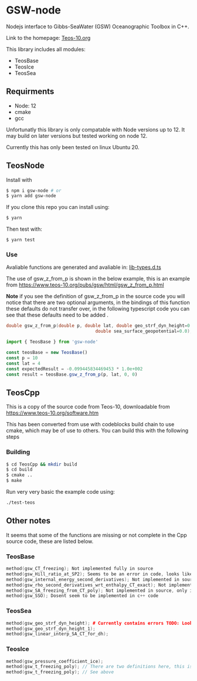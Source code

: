 # GSW-node

Nodejs interface to Gibbs-SeaWater (GSW) Oceanographic Toolbox in C++.

Link to the homepage: [Teos-10.org](https://www.teos-10.org/)

This library includes all modules: 
- TeosBase
- TeosIce
- TeosSea

## Requirments
- Node: 12
- cmake
- gcc

Unfortunatly this library is only compatable with Node versions up to 12. It may build on later versions but tested working on node 12. 

Currently this has only been tested on linux Ubuntu 20. 

## TeosNode
Install with 
```bash
$ npm i gsw-node # or
$ yarn add gsw-node
```

If you clone this repo you can install using:
```bash 
$ yarn
```
Then test with:
```
$ yarn test
```

### Use

Avaliable functions are generated and avaliable in: [lib-types.d.ts](lib-types.d.ts)

The use of gsw_z_from_p is shown in the below example, this is an example from https://www.teos-10.org/pubs/gsw/html/gsw_z_from_p.html

**Note** if you see the definition of gsw_z_from_p in the source code you will notice that there are two optional arguments, in the bindings of this function these defaults do not transfer over, in the following typescript code you can see that these defaults need to be added .
```c++
double gsw_z_from_p(double p, double lat, double geo_strf_dyn_height=0.0,
								  double sea_surface_geopotential=0.0);
```

```ts
import { TeosBase } from 'gsw-node'

const teosBase = new TeosBase()
const p = 10
const lat = 4
const expectedResult = -0.099445834469453 * 1.0e+002
const result = teosBase.gsw_z_from_p(p, lat, 0, 0)

```

## TeosCpp
This is a copy of the source code from Teos-10, downloadable from https://www.teos-10.org/software.htm

This has been converted from use with codeblocks build chain to use cmake, which may be of use to others. You can build this with the following steps
### Building
```bash
$ cd TeosCpp && mkdir build
$ cd build
$ cmake ..
$ make
```
Run very very basic the example code using:
```bash
./test-teos
```

## Other notes
It seems that some of the functions are missing or not complete in the Cpp source code, these are listed below.

### TeosBase
```c++
method(gsw_CT_freezing); Not implemented fully in source
method(gsw_Hill_ratio_at_SP2); Seems to be an error in code, looks like the capitals are different in c++ code. 
method(gsw_internal_energy_second_derivatives); Not implemented in source
method(gsw_rho_second_derivatives_wrt_enthalpy_CT_exact); Not implemented in source
method(gsw_SA_freezing_from_CT_poly); Not implemented in source, only in header definition.
method(gsw_SSO); Dosent seem to be implemented in c++ code
```

### TeosSea
```c++
method(gsw_geo_strf_dyn_height); # Currently contains errors TODO: Look into @zacpullen
method(gsw_geo_strf_dyn_height_1);
method(gsw_linear_interp_SA_CT_for_dh);
```

### TeosIce
```c++
method(gsw_pressure_coefficient_ice);
method(gsw_t_freezing_poly); // There are two definitions here, this is not compatable with nbind binding. If you need this you can change the funcitons to have different names in the source code. 
method(gsw_t_freezing_poly); // See above
```
